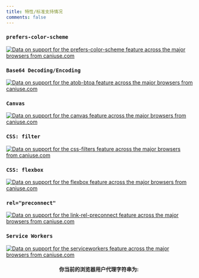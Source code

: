 ```yaml
---
title: 特性/标准支持情况
comments: false
---
```

<script src="https://cdn.jsdelivr.net/gh/ireade/caniuse-embed/public/caniuse-embed.min.js"></script>
### `prefers-color-scheme`  

<p class="ciu_embed" data-feature="prefers-color-scheme" data-periods="future_1,current,past_1,past_2,past_3,past_4,past_5" data-accessible-colours="false">
    <a href="http://caniuse.com/#feat=prefers-color-scheme">
        <picture>
            <source type="image/webp" srcset="https://caniuse.bitsofco.de/image/prefers-color-scheme.webp">
            <img src="https://caniuse.bitsofco.de/image/prefers-color-scheme.png" alt="Data on support for the prefers-color-scheme feature across the major browsers from caniuse.com">
        </picture>
    </a>
</p>  

### `Base64 Decoding/Encoding`  

<p class="ciu_embed" data-feature="atob-btoa" data-periods="future_1,current,past_1,past_2,past_3,past_4,past_5" data-accessible-colours="false">
    <a href="http://caniuse.com/#feat=atob-btoa">
        <picture>
            <source type="image/webp" srcset="https://caniuse.bitsofco.de/image/atob-btoa.webp">
            <img src="https://caniuse.bitsofco.de/image/atob-btoa.png" alt="Data on support for the atob-btoa feature across the major browsers from caniuse.com">
        </picture>
    </a>
</p>

### `Canvas`  

<p class="ciu_embed" data-feature="canvas" data-periods="future_1,current,past_1,past_2,past_3,past_4,past_5" data-accessible-colours="false">
    <a href="http://caniuse.com/#feat=canvas">
        <picture>
            <source type="image/webp" srcset="https://caniuse.bitsofco.de/image/canvas.webp">
            <img src="https://caniuse.bitsofco.de/image/canvas.png" alt="Data on support for the canvas feature across the major browsers from caniuse.com">
        </picture>
    </a>
</p>  

### `CSS: filter`  

<p class="ciu_embed" data-feature="css-filters" data-periods="future_1,current,past_1,past_2,past_3,past_4,past_5" data-accessible-colours="false">
    <a href="http://caniuse.com/#feat=css-filters">
        <picture>
            <source type="image/webp" srcset="https://caniuse.bitsofco.de/image/css-filters.webp">
            <img src="https://caniuse.bitsofco.de/image/css-filters.png" alt="Data on support for the css-filters feature across the major browsers from caniuse.com">
        </picture>
    </a>
</p>  

### `CSS: flexbox`  

<p class="ciu_embed" data-feature="flexbox" data-periods="future_1,current,past_1,past_2,past_3,past_4,past_5" data-accessible-colours="false">
    <a href="http://caniuse.com/#feat=flexbox">
        <picture>
            <source type="image/webp" srcset="https://caniuse.bitsofco.de/image/flexbox.webp">
            <img src="https://caniuse.bitsofco.de/image/flexbox.png" alt="Data on support for the flexbox feature across the major browsers from caniuse.com">
        </picture>
    </a>
</p>  

### `rel="preconnect"`  

<p class="ciu_embed" data-feature="link-rel-preconnect" data-periods="future_1,current,past_1,past_2,past_3,past_4,past_5" data-accessible-colours="false">
    <a href="http://caniuse.com/#feat=link-rel-preconnect">
        <picture>
            <source type="image/webp" srcset="https://caniuse.bitsofco.de/image/link-rel-preconnect.webp">
            <img src="https://caniuse.bitsofco.de/image/link-rel-preconnect.png" alt="Data on support for the link-rel-preconnect feature across the major browsers from caniuse.com">
        </picture>
    </a>
</p>  

### `Service Workers`  

<p class="ciu_embed" data-feature="serviceworkers" data-periods="future_1,current,past_1,past_2,past_3,past_4,past_5" data-accessible-colours="false">
    <a href="http://caniuse.com/#feat=serviceworkers">
        <picture>
            <source type="image/webp" srcset="https://caniuse.bitsofco.de/image/serviceworkers.webp">
            <img src="https://caniuse.bitsofco.de/image/serviceworkers.png" alt="Data on support for the serviceworkers feature across the major browsers from caniuse.com">
        </picture>
    </a>
</p>

<div class="ua-checker" style="text-align: center">
    <span><strong>你当前的浏览器用户代理字符串为:&nbsp;</strong></span><br />
    <script>document.write(navigator.userAgent)</script>
</div>

<style>
	.post-body iframe, .post-body img, .post-body video {margin-bottom: 0}
	p {margin: 0 0 20px 0}
</style>
